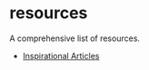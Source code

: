 # resources
A comprehensive list of resources.

- [Inspirational Articles](./inspirational-articles)

